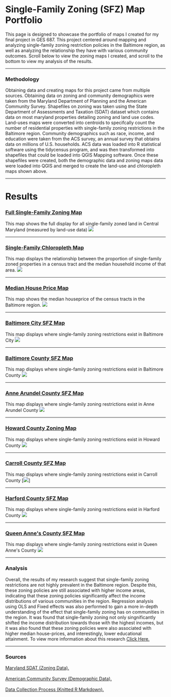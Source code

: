 
# Single-Family Zoning (SFZ) Map Portfolio 
This page is designed to showcase the portfolio of maps I created for my final project in GES 687. This project centered around mapping and analyzing single-family zoning restriction policies in the Baltimore region, as well as analyzing the relationship they have with various community outcomes. Scroll below to view the zoning maps I created, and scroll to the bottom to view my analysis of the results.

---

### Methodology

Obtaining data and creating maps for this project came from multiple sources. Obtaining data on zoning and community demographics were taken from the Maryland Department of Planning and the American Community Survey. Shapefiles on zoning was taken using the State Department of Assessments and Taxation (SDAT) dataset which contains data on most maryland properties detailing zoning and land use codes. Land-uses maps were converted into centroids to specifcally count the number of residential properties with single-family zoning restrictions in the Baltimore region. Community demographics such as race, income, and education were taken from the ACS survey, an annual survey that obtains data on millions of U.S. households. ACS data was loaded into R statistical software using the tidycensus program, and was then transformed into shapefiles that could be loaded into QGIS Mapping software. Once these shapefiles were created, both the demographic data and zoning maps data were loaded into QGIS and merged to create the land-use and chloropleth maps shown above. 

---

# Results


### [Full Single-Family Zoning Map](/project_probation/index)
This map shows the full display for all single-family zoned land in Central Maryland (measured by land-use data) 
<img src="images/Full Single-Family Zoning Map BMSA.png?raw=true"/>

---
### [Single-Family Chloropleth Map](/project_probation/index)
This map displays the relationship between the proportion of single-family zoned properties in a census tract and the median household income of that area.
<img src="images/Chloroplethmap.png"/>

---
### [Median House Price Map](/project_probation/index)
This map shows the median houseprice of the census tracts in the Baltimore region. 
<img src="images/housepricemap.png"/>

---
### [Baltimore City SFZ Map](/project_probation/index)
This map displays where single-family zoning restrictions exist in Baltimore City 
<img src="images/Baltcitymap.png?raw=true"/>

---
### [Baltimore County SFZ Map](/project_probation/index)
This map displays where single-family zoning restrictions exist in Baltimore County
<img src="images/Baltimorecountymap (2).png?raw=true"/>

---

### [Anne Arundel County SFZ Map](/project_probation/index)
This map displays where single-family zoning restrictions exist in Anne Arundel County
<img src="images/Arundelmap.png?raw=true"/>

---
### [Howard County Zoning Map](/project_pnw/index)
This map displays where single-family zoning restrictions exist in Howard County
<img src="images/Howardmap (2).png?raw=true"/>

---
### [Carroll County SFZ Map](/project_probation/index)
This map displays where single-family zoning restrictions exist in Carroll County
[<img src="images/Carrollmap.png?raw=true"/>]

---
### [Harford County SFZ Map](/project_probation/index)
This map displays where single-family zoning restrictions exist in Harford County
<img src="images/Harfordmap.png?raw=true"/>

---
### [Queen Anne's County SFZ Map](/project_probation/index)
This map displays where single-family zoning restrictions exist in Queen Anne's County
<img src="images/Queenannemap.png?raw=true"/>

---

### Analysis

Overall, the results of my research suggest that single-family zoning restrictions are not highly prevalent in the Baltimore region. Despite this, these zoning policies are still associated with higher income areas, indicating that these zoning policies significantly affect the income distributions of various communities in the region. Regression analysis using OLS and Fixed effects was also performed to gain a more in-depth understanding of the effect that single-family zoning has on communities in the region. It was found that single-family zoning not only singnificantly shifted the income distribution towards those with the highest incomes, but it was also found that these zoning policies were also associated with higher median house-prices, and interestingly, lower educational attainment. To view more information about this research 
<a href="https://github.com/jjustin1/jjustin1capstonepaper/blob/main/JustinJohnsonCapstoneGithub.pdf" target="_blank">Click Here.</a>


---

### Sources

<a href="https://planning.maryland.gov/Pages/OurProducts/DownloadFiles.aspx" target="_blank">Maryland SDAT (Zoning Data).</a>
<br><br/>
<a href="https://www.socialexplorer.com/data/ACS2019_5yr/metadata/?ds=ACS19_5yr" target="_blank">American Community Survey (Demographic Data).</a>
<br><br/>
<a href="https://github.com/jjustin1/GESFinalProject.io/blob/master/GESFinalprojectRmarkdown.pdf" target="_blank">Data Collection Process (Knitted R Markdown).</a>

